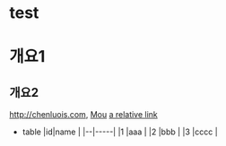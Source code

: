 # test

# 개요1 
## 개요2 
<http://chenluois.com>, 
[Mou](https://twitter.com/mou) 
[a relative link](other_file.md) 
[^1]: And that's the footnote. 
![logo](http://finfra.com/f/f.png) 

* table 
|id|name | 
|--|-----| 
|1 |aaa  | 
|2 |bbb  | 
|3 |cccc |
